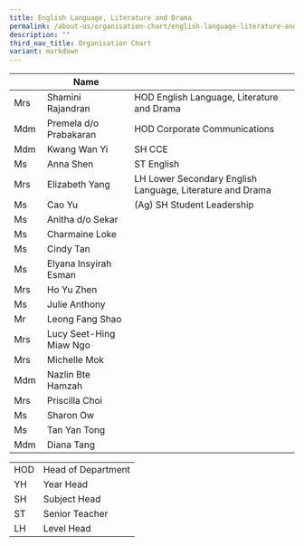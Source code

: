 ```yaml
---
title: English Language, Literature and Drama
permalink: /about-us/organisation-chart/english-language-literature-and-drama/
description: ""
third_nav_title: Organisation Chart
variant: markdown
---
```

|  | Name |  |
| --- | --- | --- |
| Mrs | Shamini Rajandran | HOD English Language, Literature and Drama |
| Mdm | Premela d/o Prabakaran | HOD Corporate Communications |
| Mdm | Kwang Wan Yi  | SH CCE |
| Ms  | Anna Shen | ST English  |
| Mrs | Elizabeth Yang  | LH Lower Secondary English Language, Literature and Drama  |
| Ms | Cao Yu  | (Ag) SH Student Leadership  |
| Ms | Anitha d/o Sekar  |   |
| Ms | Charmaine Loke |   |
| Ms | Cindy Tan  |   |
| Ms | Elyana Insyirah Esman |   |
| Mrs | Ho Yu Zhen |  |
| Ms | Julie Anthony  |   |
| Mr | Leong Fang Shao  |   |
| Mrs | Lucy Seet-Hing Miaw Ngo  |   |
| Mrs  | Michelle Mok |   |
| Mdm  | Nazlin Bte Hamzah  |   |
| Mrs | Priscilla Choi  |   |
| Ms  | Sharon Ow  |   |
| Ms | Tan Yan Tong |  |
| Mdm | Diana Tang |  |




| | |
|---|---|
| HOD | Head of Department |
|  YH | Year Head  |
|  SH | Subject Head  |
|  ST | Senior Teacher  |
|  LH | Level Head  |